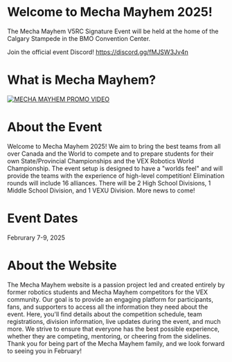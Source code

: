 # Welcome to Mecha Mayhem 2025! 

The Mecha Mayhem V5RC Signature Event will be held at the home of the Calgary Stampede in the BMO Convention Center.

Join the official event Discord! https://discord.gg/fMJSW3Jv4n

# What is Mecha Mayhem?
[![MECHA MAYHEM PROMO VIDEO](https://i.ytimg.com/vi/e-PBs0b2zsc/maxresdefault.jpg)](https://youtu.be/e-PBs0b2zsc)


# About the Event

Welcome to Mecha Mayhem 2025! We aim to bring the best teams from all over Canada and the World to compete and to prepare students for their own State/Provincial Championships and the VEX Robotics World Championship. The event setup is designed to have a "worlds feel" and will provide the teams with the experience of high-level competition! Elimination rounds will include 16 alliances. There will be 2 High School Divisions, 1 Middle School Division, and 1 VEXU Division. More news to come!

# Event Dates
Februrary 7-9, 2025

# About the Website

The Mecha Mayhem website is a passion project led and created entirely by former robotics students and Mecha Mayhem competitors for the VEX community. Our goal is to provide an engaging platform for participants, fans, and supporters to access all the information they need about the event. Here, you'll find details about the competition schedule, team registrations, division information, live updates during the event, and much more. We strive to ensure that everyone has the best possible experience, whether they are competing, mentoring, or cheering from the sidelines. Thank you for being part of the Mecha Mayhem family, and we look forward to seeing you in February!